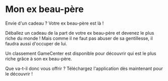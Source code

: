 # Mon ex beau-père

Envie d'un cadeau ? Votre ex beau-père est là !

Déballez un cadeau de la part de votre ex beau-père et devenez le plus riche du monde ! Mais comme il ne faut pas abuser de sa gentillesse, il faudra aussi d'occuper de lui.

Un classement GameCenter est disponible pour découvrir qui est le plus riche grâce à son ex beau-père.

Que va-t-il donc vous offrir ? Téléchargez l'application dès maintenant pour le découvrir !
